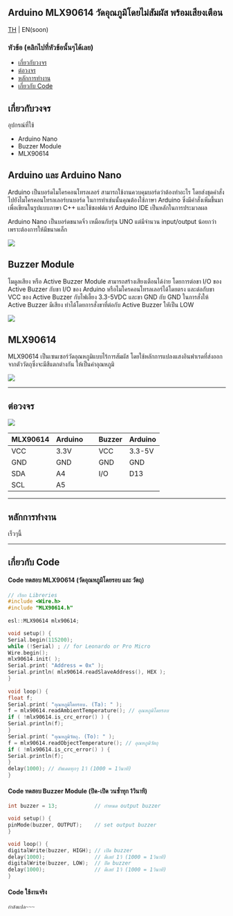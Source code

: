 ## **Arduino MLX90614 วัดอุณภูมิโดยไม่สัมผัส พร้อมเสียงเตือน**

[TH](https://github.com/Punuy/Arduino-MLX90614/blob/main/README.md) | EN(soon)

### **หัวข้อ** (คลิกไปที่หัวข้อนั้นๆได้เลย)

*   [เกี่ยวกับวงจร](https://github.com/Punuy/Arduino-MLX90614/edit/main/README.md#%E0%B9%80%E0%B8%81%E0%B8%B5%E0%B9%88%E0%B8%A2%E0%B8%A7%E0%B8%81%E0%B8%B1%E0%B8%9A%E0%B8%A7%E0%B8%87%E0%B8%88%E0%B8%A3)
*   [ต่อวงจร](https://github.com/Punuy/Arduino-MLX90614/edit/main/README.md#%E0%B8%95%E0%B9%88%E0%B8%AD%E0%B8%A7%E0%B8%87%E0%B8%88%E0%B8%A3)
*   [หลักการทำงาน](https://github.com/Punuy/Arduino-MLX90614/edit/main/README.md#หลักการทำงาน)
*   [เกี่ยวกับ Code](https://github.com/Punuy/Arduino-MLX90614/edit/main/README.md#เกี่ยวกับ-code)

## เกี่ยวกับวงจร

อุปกรณ์ที่ใช้

*   Arduino Nano
*   Buzzer Module
*   MLX90614

## Arduino และ Arduino Nano

Arduino เป็นบอร์ดไมโครคอนโทรลเลอร์ สามารถใช้งานควบคุมบอร์ดว่าต้องทำอะไร โดยส่งชุดคำสั่งไปยังไมโครคอนโทรลเลอร์บนบอร์ด ในการทำเช่นนั้นคุณต้องใช้ภาษา Arduino ซึ่งมีคำสั่งเพิ่มขึ้นมาเพื่อเขียนในรูปแบบภาษา C++ และใช้ซอฟต์แวร์ Arduino IDE เป็นหลักในการประมวลผล

Arduino Nano เป็นบอร์ดขนาดจิ๋ว เหมือนกับรุ่น UNO แต่มีจำนวน input/output น้อยกว่าเพราะต้องการให้มีขนาดเล็ก

![](https://33333.cdn.cke-cs.com/kSW7V9NHUXugvhoQeFaf/images/f478ac5f06dbee68f5b5225ed9a39d9c2e0b3b4435ae8f79.png)

## Buzzer Module

โมดูลเสียง หรือ Active Buzzer Module สามารถสร้างเสียงเตือนได้ง่าย โดยการต่อขา I/O ของ Active Buzzer กับขา I/O ของ Arduino หรือไมโครคอนโทรลเลอร์ได้โดยตรง และต่อกับขา VCC ของ Active Buzzer กับไฟเลี้ยง 3.3-5VDC และขา GND กับ GND ในการสั่งให้ Active Buzzer มีเสียง ทำได้โดยการสั่งขาที่ต่อกับ Active Buzzer ใหัเป็น LOW

![](https://33333.cdn.cke-cs.com/kSW7V9NHUXugvhoQeFaf/images/5e4abd36fe5c048c5108095836e5a222d03b8309be5300f4.png)

## MLX90614

MLX90614 เป็นเซนเซอร์วัดอุณหภูมิแบบไร้การสัมผัส โดยใช้หลักการแปลงแสงอินฟาเรดที่ส่งออกจากตัววัตถุซึ่งจะมีสีแตกต่างกัน ให้เป็นค่าอุณหภูมิ

![](https://33333.cdn.cke-cs.com/kSW7V9NHUXugvhoQeFaf/images/27515ac891faaec4b441c87bdc697743cf7f0ba931586026.png)

---

## ต่อวงจร

![](https://33333.cdn.cke-cs.com/kSW7V9NHUXugvhoQeFaf/images/6e73337bc2d1d340794b5d564cf79e002ec2281f325df3da.png)

| MLX90614 | Arduino |   | Buzzer | Arduino |
| --- | --- | --- | --- | --- |
| VCC | 3.3V |   | VCC | 3.3-5V |
| GND | GND |   | GND | GND |
| SDA | A4 |   | I/O | D13 |
| SCL | A5 |   |   |   |

---

## หลักการทำงาน

เร็วๆนี้

---

## เกี่ยวกับ Code

#### Code ทดสอบ MLX90614 (วัดอุณหภูมิโดยรอบ และ วัตถุ)

```cpp
// เรียก Libreries
#include <Wire.h>
#include "MLX90614.h"
 
esl::MLX90614 mlx90614;

void setup() {
Serial.begin(115200);
while (!Serial) ; // for Leonardo or Pro Micro
Wire.begin();
mlx90614.init( );
Serial.print( "Address = 0x" );
Serial.println( mlx90614.readSlaveAddress(), HEX );
}
 
void loop() {
float f;
Serial.print( "อุณหภูมิโดยรอบ. (Ta): " );
f = mlx90614.readAmbientTemperature(); // อุณหภูมิโดยรอบ
if ( !mlx90614.is_crc_error() ) {
Serial.println(f);
}
Serial.print( "อุณหภูมิวัตถุ. (To): " );
f = mlx90614.readObjectTemperature(); // อุณหภูมิวัตถุ
if ( !mlx90614.is_crc_error() ) {
Serial.println(f);
}
delay(1000); // อัพเดตทุกๆ 1วิ (1000 = 1วินาที)
}
```

#### Code ทดสอบ Buzzer Module (ปิด-เปิด วนซ้ำทุก 1วินาที)

```cpp
int buzzer = 13;            // กำหนด output buzzer

void setup() {
pinMode(buzzer, OUTPUT);    // set output buzzer
}

void loop() {
digitalWrite(buzzer, HIGH); // เปิด buzzer
delay(1000);                // ดีเลย์ 1วิ (1000 = 1วินาที)
digitalWrite(buzzer, LOW);  // ปิด buzzer
delay(1000);                // ดีเลย์ 1วิ (1000 = 1วินาที)
}
```

#### Code ใช้งานจริง

```cpp
กำลังแปล~~~
```
